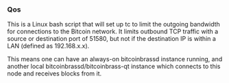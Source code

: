 ### Qos ###

This is a Linux bash script that will set up tc to limit the outgoing bandwidth for connections to the Bitcoin network. It limits outbound TCP traffic with a source or destination port of 51580, but not if the destination IP is within a LAN (defined as 192.168.x.x).

This means one can have an always-on bitcoinbrassd instance running, and another local bitcoinbrassd/bitcoinbrass-qt instance which connects to this node and receives blocks from it.
